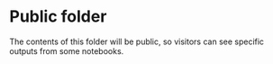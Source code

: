 # Public folder

The contents of this folder will be public, so visitors can see specific outputs from some notebooks.